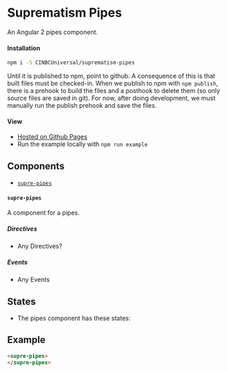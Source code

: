 # Suprematism Pipes

An Angular 2 pipes component.


#### Installation
```bash
npm i -S CINBCUniversal/suprematism-pipes
```
Until it is published to npm, point to github. A consequence of this is that
built files must be checked-in. When we publish to npm with `npm publish`,
there is a prehook to build the files and a posthook to delete them
(so only source files are saved in git). For now, after doing development,
we must manually run the publish prehook and save the files.


#### View
- [Hosted on Github Pages](https://cinbcuniversal.github.io/suprematism-pipes/)
- Run the example locally with `npm run example`


## Components
- [`supre-pipes`](#supre-pipes)

#### <a id="supre-pipes"></a> `supre-pipes`
A component for a pipes.

##### Directives
- Any Directives?

##### Events
- Any Events


## States
- The pipes component has these states:


## Example
```html
<supre-pipes>
</supre-pipes>
```
